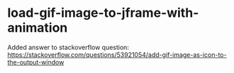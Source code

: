 # load-gif-image-to-jframe-with-animation

Added answer to stackoverflow question:
https://stackoverflow.com/questions/53921054/add-gif-image-as-icon-to-the-output-window
